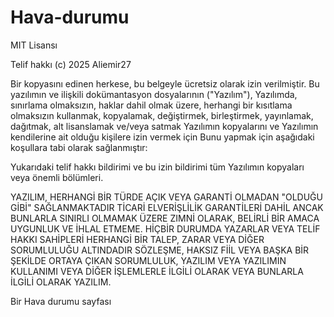 # Hava-durumu


MIT Lisansı

Telif hakkı (c) 2025 Aliemir27

Bir kopyasını edinen herkese, bu belgeyle ücretsiz olarak izin verilmiştir.
Bu yazılımın ve ilişkili dokümantasyon dosyalarının ("Yazılım"),
Yazılımda, sınırlama olmaksızın, haklar dahil olmak üzere, herhangi bir kısıtlama olmaksızın
kullanmak, kopyalamak, değiştirmek, birleştirmek, yayınlamak, dağıtmak, alt lisanslamak ve/veya satmak
Yazılımın kopyalarını ve Yazılımın kendilerine ait olduğu kişilere izin vermek için
Bunu yapmak için aşağıdaki koşullara tabi olarak sağlanmıştır:

Yukarıdaki telif hakkı bildirimi ve bu izin bildirimi tüm
Yazılımın kopyaları veya önemli bölümleri.

YAZILIM, HERHANGİ BİR TÜRDE AÇIK VEYA GARANTİ OLMADAN "OLDUĞU GİBİ" SAĞLANMAKTADIR
TİCARİ ELVERİŞLİLİK GARANTİLERİ DAHİL ANCAK BUNLARLA SINIRLI OLMAMAK ÜZERE ZIMNİ OLARAK,
BELİRLİ BİR AMACA UYGUNLUK VE İHLAL ETMEME. HİÇBİR DURUMDA
YAZARLAR VEYA TELİF HAKKI SAHİPLERİ HERHANGİ BİR TALEP, ZARAR VEYA DİĞER SORUMLULUĞU ALTINDADIR
SÖZLEŞME, HAKSIZ FİİL VEYA BAŞKA BİR ŞEKİLDE ORTAYA ÇIKAN SORUMLULUK,
YAZILIM VEYA YAZILIMIN KULLANIMI VEYA DİĞER İŞLEMLERLE İLGİLİ OLARAK VEYA BUNLARLA İLGİLİ OLARAK
YAZILIM.


Bir Hava durumu sayfası 
